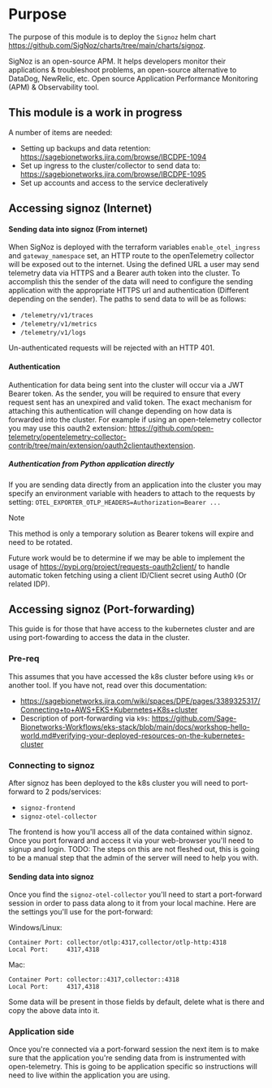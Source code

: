 # Purpose
The purpose of this module is to deploy the `Signoz` helm chart <https://github.com/SigNoz/charts/tree/main/charts/signoz>.

SigNoz is an open-source APM. It helps developers monitor their applications 
& troubleshoot problems, an open-source alternative to DataDog, NewRelic, etc. Open 
source Application Performance Monitoring (APM) & Observability tool.


## This module is a work in progress
A number of items are needed:

- Setting up backups and data retention: https://sagebionetworks.jira.com/browse/IBCDPE-1094
- Set up ingress to the cluster/collector to send data to: https://sagebionetworks.jira.com/browse/IBCDPE-1095
- Set up accounts and access to the service decleratively

## Accessing signoz (Internet)

#### Sending data into signoz (From internet)
When SigNoz is deployed with the terraform variables `enable_otel_ingress` and `gateway_namespace`
set, an HTTP route to the openTelemetry collector will be exposed out to the internet.
Using the defined URL a user may send telemetry data via HTTPS and a Bearer auth token
into the cluster. To accomplish this the sender of the data will need to configure
the sending application with the appropriate HTTPS url and authentication (Different 
depending on the sender). The paths to send data to will be as follows:

- `/telemetry/v1/traces`
- `/telemetry/v1/metrics`
- `/telemetry/v1/logs`


Un-authenticated requests will be rejected with an HTTP 401.

#### Authentication
Authentication for data being sent into the cluster will occur via a JWT Bearer token.
As the sender, you will be required to ensure that every request sent has an unexpired
and valid token. The exact mechanism for attaching this authentication will change
depending on how data is forwarded into the cluster. For example if using an
open-telemetry collector you may use this oauth2 extension:
<https://github.com/open-telemetry/opentelemetry-collector-contrib/tree/main/extension/oauth2clientauthextension>.

##### Authentication from Python application directly
If you are sending data directly from an application into the cluster you may specify
an environment variable with headers to attach to the requests by setting:
`OTEL_EXPORTER_OTLP_HEADERS=Authorization=Bearer ...`

> [!NOTE]
> This method is only a temporary solution as Bearer tokens will expire and need to be rotated.

Future work would be to determine if we may be able to implement the usage of 
<https://pypi.org/project/requests-oauth2client/> to handle automatic token fetching
using a client ID/Client secret using Auth0 (Or related IDP).


## Accessing signoz (Port-forwarding)
This guide is for those that have access to the kubernetes cluster and are using 
port-fowarding to access the data in the cluster.

### Pre-req
This assumes that you have accessed the k8s cluster before using `k9s` or another tool.
If you have not, read over this documentation:

- <https://sagebionetworks.jira.com/wiki/spaces/DPE/pages/3389325317/Connecting+to+AWS+EKS+Kubernetes+K8s+cluster>
- Description of port-forwarding via `k9s`: <https://github.com/Sage-Bionetworks-Workflows/eks-stack/blob/main/docs/workshop-hello-world.md#verifying-your-deployed-resources-on-the-kubernetes-cluster>

### Connecting to signoz
After signoz has been deployed to the k8s cluster you will need to port-forward to 2
pods/services:

- `signoz-frontend`
- `signoz-otel-collector`

The frontend is how you'll access all of the data contained within signoz. Once you
port forward and access it via your web-browser you'll need to signup and login. 
TODO: The steps on this are not fleshed out, this is going to be a manual step that the
admin of the server will need to help you with.


#### Sending data into signoz
Once you find the `signoz-otel-collector` you'll need to start a port-forward session in
order to pass data along to it from your local machine. Here are the settings you'll use
for the port-forward:

Windows/Linux:
```
Container Port: collector/otlp:4317,collector/otlp-http:4318
Local Port:     4317,4318
```

Mac:
```
Container Port: collector::4317,collector::4318
Local Port:     4317,4318
```

Some data will be present in those fields by default, delete what is there and copy the
above data into it.

### Application side
Once you're connected via a port-forward session the next item is to make sure that the
application you're sending data from is instrumented with open-telemetry. This is going
to be application specific so instructions will need to live within the application
you are using.
